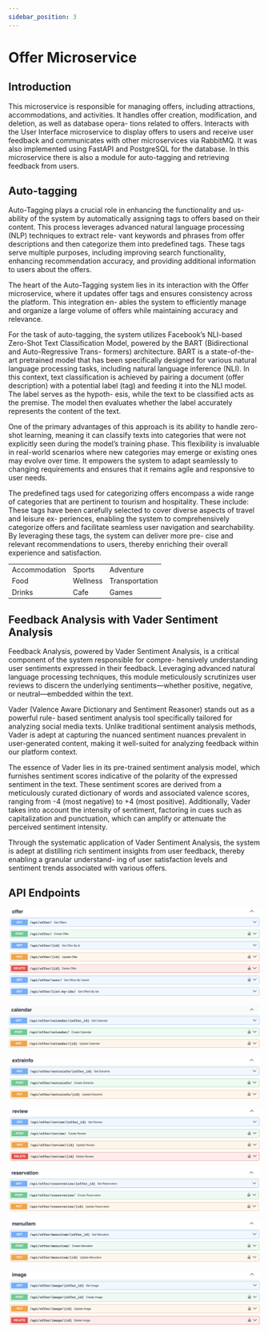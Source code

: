 ```yaml
---
sidebar_position: 3
---
```


# Offer Microservice

## Introduction

This microservice is responsible for managing offers, including attractions, accommodations, and activities. It handles offer creation, modification, and deletion, as well as database opera- tions related to offers. Interacts with the User Interface microservice to display offers to users and receive user feedback and communicates with other microservices via RabbitMQ. It was also implemented using FastAPI and PostgreSQL for the database. In this microservice there is also a module for auto-tagging and retrieving feedback from users.

## Auto-tagging

Auto-Tagging plays a crucial role in enhancing the functionality and us- ability of the system by automatically assigning tags to offers based on their content. This process leverages advanced natural language processing (NLP) techniques to extract rele- vant keywords and phrases from offer descriptions and then categorize them into predefined tags. These tags serve multiple purposes, including improving search functionality, enhancing recommendation accuracy, and providing additional information to users about the offers.

The heart of the Auto-Tagging system lies in its interaction with the Offer microservice, where it updates offer tags and ensures consistency across the platform. This integration en- ables the system to efficiently manage and organize a large volume of offers while maintaining accuracy and relevance.

For the task of auto-tagging, the system utilizes Facebook’s NLI-based Zero-Shot Text Classification Model, powered by the BART (Bidirectional and Auto-Regressive Trans- formers) architecture. BART is a state-of-the-art pretrained model that has been specifically designed for various natural language processing tasks, including natural language inference (NLI). In this context, text classification is achieved by pairing a document (offer description) with a potential label (tag) and feeding it into the NLI model. The label serves as the hypoth- esis, while the text to be classified acts as the premise. The model then evaluates whether the label accurately represents the content of the text.

One of the primary advantages of this approach is its ability to handle zero-shot learning, meaning it can classify texts into categories that were not explicitly seen during the model’s training phase. This flexibility is invaluable in real-world scenarios where new categories may emerge or existing ones may evolve over time. It empowers the system to adapt seamlessly to changing requirements and ensures that it remains agile and responsive to user needs.

The predefined tags used for categorizing offers encompass a wide range of categories that are pertinent to tourism and hospitality. These include:
These tags have been carefully selected to cover diverse aspects of travel and leisure ex- periences, enabling the system to comprehensively categorize offers and facilitate seamless user navigation and searchability. By leveraging these tags, the system can deliver more pre- cise and relevant recommendations to users, thereby enriching their overall experience and satisfaction.

<table>
  <tr>
    <td>Accommodation</td>
    <td>Sports</td>
    <td>Adventure</td>
  </tr>
  <tr>
    <td>Food</td>
    <td>Wellness</td>
    <td>Transportation</td>
  </tr>
  <tr>
    <td>Drinks</td>
    <td>Cafe</td>
    <td>Games</td>
  </tr>
</table>

## Feedback Analysis with Vader Sentiment Analysis

Feedback Analysis, powered by Vader Sentiment Analysis, is a critical component of the system responsible for compre- hensively understanding user sentiments expressed in their feedback. Leveraging advanced natural language processing techniques, this module meticulously scrutinizes user reviews to discern the underlying sentiments—whether positive, negative, or neutral—embedded within the text.

Vader (Valence Aware Dictionary and Sentiment Reasoner) stands out as a powerful rule- based sentiment analysis tool specifically tailored for analyzing social media texts. Unlike traditional sentiment analysis methods, Vader is adept at capturing the nuanced sentiment nuances prevalent in user-generated content, making it well-suited for analyzing feedback within our platform context.

The essence of Vader lies in its pre-trained sentiment analysis model, which furnishes sentiment scores indicative of the polarity of the expressed sentiment in the text. These sentiment scores are derived from a meticulously curated dictionary of words and associated valence scores, ranging from -4 (most negative) to +4 (most positive). Additionally, Vader takes into account the intensity of sentiment, factoring in cues such as capitalization and punctuation, which can amplify or attenuate the perceived sentiment intensity.

Through the systematic application of Vader Sentiment Analysis, the system is adept at distilling rich sentiment insights from user feedback, thereby enabling a granular understand- ing of user satisfaction levels and sentiment trends associated with various offers.

## API Endpoints

![Offer API](../../../static/img/ms3Images/offer_api_1.png)

![Offer API](../../../static/img/ms3Images/offer_api_2.png)

![Offer API](../../../static/img/ms3Images/offer_api_3.png)

![Offer API](../../../static/img/ms3Images/offer_api_4.png)

![Offer API](../../../static/img/ms3Images/offer_api_5.png)

![Offer API](../../../static/img/ms3Images/offer_api_6.png)

![Offer API](../../../static/img/ms3Images/offer_api_7.png)
